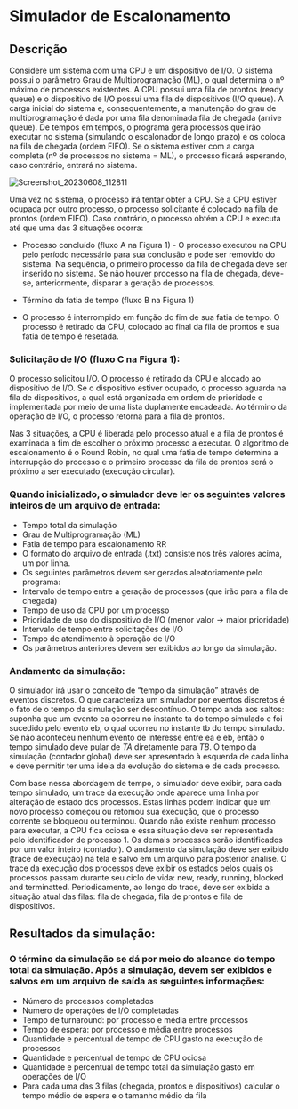 # Simulador de Escalonamento

## Descrição

Considere um sistema com uma CPU e um dispositivo de I/O. O sistema possui o parâmetro Grau de Multiprogramação (ML), o qual determina o nº máximo de processos existentes. A CPU possui uma fila de prontos (ready queue) e o dispositivo de I/O possui uma fila de dispositivos (I/O queue). A carga inicial do sistema e, consequentemente, a manutenção do grau de multiprogramação é dada por uma fila denominada fila de chegada (arrive queue). De tempos em tempos, o programa gera processos que irão executar no sistema (simulando o escalonador de longo prazo) e os coloca na fila de chegada (ordem FIFO). Se o sistema estiver com a carga completa (nº de processos no sistema = ML), o processo ficará esperando, caso contrário, entrará no sistema.

![Screenshot_20230608_112811](https://github.com/strovertz/jumpmasterblaster/assets/74078237/df574217-ef29-475e-ad05-9efc174ce8e0)


Uma vez no sistema, o processo irá tentar obter a CPU. Se a CPU estiver ocupada por outro processo, o processo solicitante é colocado na fila de prontos (ordem FIFO). Caso contrário, o processo obtém a CPU e executa até que uma das 3 situações ocorra:
- Processo concluído (fluxo A na Figura 1) - O processo executou na CPU pelo período necessário para sua
conclusão e pode ser removido do sistema.
Na sequência, o primeiro processo da fila de chegada deve ser inserido no sistema. Se não houver processo na fila de chegada, deve-se, anteriormente, disparar a geração de processos.

- Término da fatia de tempo (fluxo B na Figura 1) 
- O processo é interrompido em função do fim de sua fatia de tempo. O processo é retirado da CPU, colocado ao final da fila de prontos e sua fatia de tempo é resetada.
### Solicitação de I/O (fluxo C na Figura 1): 
O processo solicitou I/O. O processo é retirado da CPU e alocado ao dispositivo de I/O. Se o dispositivo estiver ocupado, o processo aguarda na fila de dispositivos, a qual está organizada em ordem de prioridade e implementada por meio de uma lista duplamente encadeada. Ao término da operação de I/O, o processo retorna para a fila de prontos.

Nas 3 situações, a CPU é liberada pelo processo atual e a fila de prontos é examinada a fim de escolher o próximo processo a executar. O algoritmo de escalonamento é o Round Robin, no qual uma fatia de tempo determina a interrupção do processo e o primeiro processo da fila de prontos será o próximo a ser executado (execução circular).

### Quando inicializado, o simulador deve ler os seguintes valores inteiros de um arquivo de entrada:
 - Tempo total da simulação
- Grau de Multiprogramação (ML)
 - Fatia de tempo para escalonamento RR
  - O formato do arquivo de entrada (.txt) consiste nos três valores acima, um por linha.
  - Os seguintes parâmetros devem ser gerados aleatoriamente pelo programa:
- Intervalo de tempo entre a geração de processos (que irão para a fila de chegada)
- Tempo de uso da CPU por um processo
 - Prioridade de uso do dispositivo de I/O (menor valor → maior prioridade)
 - Intervalo de tempo entre solicitações de I/O
- Tempo de atendimento à operação de I/O
 - Os parâmetros anteriores devem ser exibidos ao longo da simulação.

### Andamento da simulação:
O simulador irá usar o conceito de “tempo da simulação” através de eventos discretos. O que caracteriza um simulador por eventos discretos é o fato de o tempo da simulação ser descontínuo. 
O tempo anda aos saltos: suponha que um evento ea ocorreu no instante ta do tempo simulado e foi sucedido pelo evento eb, o qual ocorreu no instante tb do tempo simulado. Se não aconteceu nenhum evento de interesse entre ea e eb, então o tempo simulado deve pular de *TA* diretamente para *TB*. O tempo da simulação (contador global) deve ser apresentado à esquerda de cada linha e deve permitir ter uma ideia da evolução do sistema e de cada processo.

Com base nessa abordagem de tempo, o simulador deve exibir, para cada tempo simulado, um trace da execução onde aparece uma linha por alteração de estado dos processos. Estas linhas podem indicar que um novo processo começou ou retomou sua execução, que o processo corrente se bloqueou ou terminou. Quando não existe nenhum processo para executar, a CPU fica ociosa e essa situação deve ser representada pelo identificador de processo 1. 
Os demais processos serão identificados por um valor inteiro (contador).
O andamento da simulação deve ser exibido (trace de execução) na tela e salvo em um arquivo para posterior análise.
O trace da execução dos processos deve exibir os estados pelos quais os processos passam durante seu ciclo de vida:
new, ready, running, blocked and terminatted. Periodicamente, ao longo do trace, deve ser exibida a situação atual das filas: fila de chegada, fila de prontos e fila de dispositivos.

## Resultados da simulação:
### O término da simulação se dá por meio do alcance do tempo total da simulação. Após a simulação, devem ser exibidos e salvos em um arquivo de saída as seguintes informações:
 - Número de processos completados
 - Numero de operações de I/O completadas
 - Tempo de turnaround: por processo e média entre processos
 - Tempo de espera: por processo e média entre processos
- Quantidade e percentual de tempo de CPU gasto na execução de processos
 - Quantidade e percentual de tempo de CPU ociosa
- Quantidade e percentual de tempo total da simulação gasto em operações de I/O
 - Para cada uma das 3 filas (chegada, prontos e dispositivos) calcular o tempo médio de espera e o tamanho médio da fila
